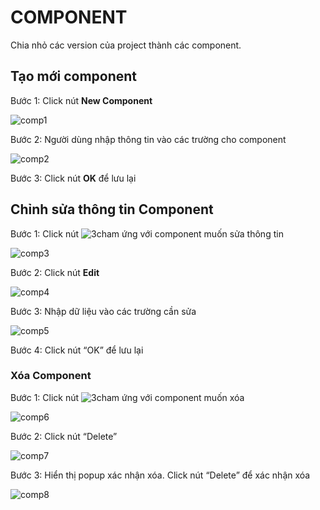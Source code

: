 # COMPONENT
Chia nhỏ các version của project thành các component.

## Tạo mới component

Bước 1:	Click nút **New Component**

![comp1](/test-framework-api/guest/doc-file/doc-file/94765933-fc59-45fa-83c3-784766b1ea2d/comp1.png)

Bước 2:	Người dùng nhập thông tin vào các trường cho component

![comp2](/test-framework-api/guest/doc-file/doc-file/45390994-2502-485f-ade5-af940ada56bb/comp2.png)

Bước 3:	Click nút **OK** để lưu lại 


## Chỉnh sửa thông tin Component

Bước 1:	Click nút ![3cham](/test-framework-api/guest/doc-file/doc-file/e9a232d7-73eb-4938-ac58-af13faec857b/3cham.png) ứng với component muốn sửa thông tin

![comp3](/test-framework-api/guest/doc-file/doc-file/49aed862-583f-4b40-b72f-d7b082d95978/comp3.png)

Bước 2:	Click nút **Edit**

![comp4](/test-framework-api/guest/doc-file/doc-file/b91bb946-c139-439e-bae1-3ce68fe93b55/comp4.png)

Bước 3:	Nhập dữ liệu vào các trường cần sửa

![comp5](/test-framework-api/guest/doc-file/doc-file/269b8da6-2238-48b8-a081-cf0410e7bc57/comp5.png)

Bước 4:	Click nút “OK” để lưu lại

### Xóa Component
Bước 1:	Click nút ![3cham](/test-framework-api/guest/doc-file/doc-file/e9a232d7-73eb-4938-ac58-af13faec857b/3cham.png) ứng với component muốn xóa

![comp6](/test-framework-api/guest/doc-file/doc-file/44374d47-e590-4bb2-9430-059a2579e5e2/comp6.png)

Bước 2:	Click nút “Delete” 

![comp7](/test-framework-api/guest/doc-file/doc-file/d06dfc32-6e10-4596-a157-bf237a1927bd/comp7.png)

Bước 3:	Hiển thị popup xác nhận xóa. Click nút “Delete” để xác nhận xóa

![comp8](/test-framework-api/guest/doc-file/doc-file/e4308fa0-ab1e-4e0a-beb3-4b2569ec9cc4/comp8.png)

